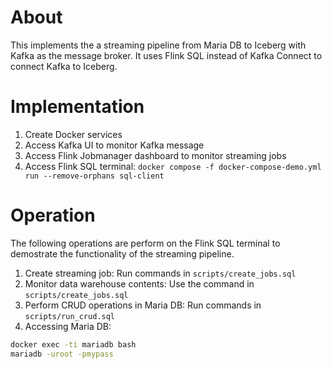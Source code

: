 # About
This implements the a streaming pipeline from Maria DB to Iceberg with Kafka as the message broker.
It uses Flink SQL instead of Kafka Connect to connect Kafka to Iceberg.

# Implementation
1. Create Docker services
1. Access Kafka UI to monitor Kafka message
1. Access Flink Jobmanager dashboard to monitor streaming jobs
1. Access Flink SQL terminal: `docker compose -f docker-compose-demo.yml run --remove-orphans sql-client`

# Operation
The following operations are perform on the Flink SQL terminal to demostrate the functionality of the streaming pipeline.
1. Create streaming job: Run commands in `scripts/create_jobs.sql`
1. Monitor data warehouse contents: Use the command in `scripts/create_jobs.sql`
1. Perform CRUD operations in Maria DB: Run commands in `scripts/run_crud.sql`
1. Accessing Maria DB:
```bash
docker exec -ti mariadb bash
mariadb -uroot -pmypass
```